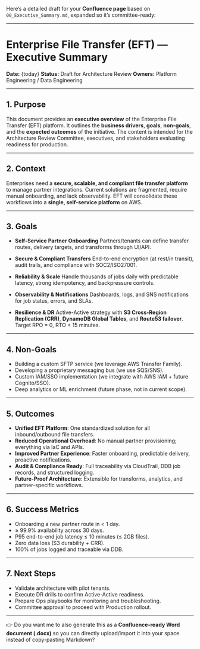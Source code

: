 Here’s a detailed draft for your **Confluence page** based on `00_Executive_Summary.md`, expanded so it’s committee-ready:

---

# Enterprise File Transfer (EFT) — Executive Summary

**Date:** {today}
**Status:** Draft for Architecture Review
**Owners:** Platform Engineering / Data Engineering

---

## 1. Purpose

This document provides an **executive overview** of the Enterprise File Transfer (EFT) platform.
It outlines the **business drivers**, **goals**, **non-goals**, and the **expected outcomes** of the initiative.
The content is intended for the Architecture Review Committee, executives, and stakeholders evaluating readiness for production.

---

## 2. Context

Enterprises need a **secure, scalable, and compliant file transfer platform** to manage partner integrations.
Current solutions are fragmented, require manual onboarding, and lack observability.
EFT will consolidate these workflows into a **single, self-service platform** on AWS.

---

## 3. Goals

* **Self-Service Partner Onboarding**
  Partners/tenants can define transfer routes, delivery targets, and transforms through UI/API.

* **Secure & Compliant Transfers**
  End-to-end encryption (at rest/in transit), audit trails, and compliance with SOC2/ISO27001.

* **Reliability & Scale**
  Handle thousands of jobs daily with predictable latency, strong idempotency, and backpressure controls.

* **Observability & Notifications**
  Dashboards, logs, and SNS notifications for job status, errors, and SLAs.

* **Resilience & DR**
  Active-Active strategy with **S3 Cross-Region Replication (CRR)**, **DynamoDB Global Tables**, and **Route53 failover**.
  Target RPO = 0, RTO < 15 minutes.

---

## 4. Non-Goals

* Building a custom SFTP service (we leverage AWS Transfer Family).
* Developing a proprietary messaging bus (we use SQS/SNS).
* Custom IAM/SSO implementation (we integrate with AWS IAM + future Cognito/SSO).
* Deep analytics or ML enrichment (future phase, not in current scope).

---

## 5. Outcomes

* **Unified EFT Platform**: One standardized solution for all inbound/outbound file transfers.
* **Reduced Operational Overhead**: No manual partner provisioning; everything via IaC and APIs.
* **Improved Partner Experience**: Faster onboarding, predictable delivery, proactive notifications.
* **Audit & Compliance Ready**: Full traceability via CloudTrail, DDB job records, and structured logging.
* **Future-Proof Architecture**: Extensible for transforms, analytics, and partner-specific workflows.

---

## 6. Success Metrics

* Onboarding a new partner route in < 1 day.
* ≥ 99.9% availability across 30 days.
* P95 end-to-end job latency ≤ 10 minutes (≤ 2GB files).
* Zero data loss (S3 durability + CRR).
* 100% of jobs logged and traceable via DDB.

---

## 7. Next Steps

* Validate architecture with pilot tenants.
* Execute DR drills to confirm Active-Active readiness.
* Prepare Ops playbooks for monitoring and troubleshooting.
* Committee approval to proceed with Production rollout.

---

👉 Do you want me to also generate this as a **Confluence-ready Word document (.docx)** so you can directly upload/import it into your space instead of copy-pasting Markdown?
